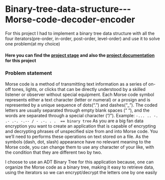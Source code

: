 # Binary-tree-data-structure---Morse-code-decoder-encoder

For this project I had to implement a binary tree data structure with all the four iterators(pre-order, in-order, post-order, level-order) and use it to solve one problem(at my choice)

#### Here you can find the [project stage](https://github.com/alexnaiman/Binary-tree-data-structure---Morse-code-decoder-encoder/blob/master/Data%20structures%20and%20algorithms%20Project%20documentation%20--%20project%20stage.pdf) and also the [project documentation](https://github.com/alexnaiman/Binary-tree-data-structure---Morse-code-decoder-encoder/blob/master/Data%20structures%20and%20algorithms%20Project%20documentation.docx) for this project

### Problem statement

Morse code is a method of transmitting text information as a series of on-off tones, lights, or clicks that can be directly understood by a skilled listener or observer without special equipment. Each Morse code symbol represents either a text character (letter or numeral) or a prosign and is represented by a unique sequence of dots(“.”) and dashes(“_”). The coded letters are usually separated through empty blank spaces (“ “), and the words are separated through a special character (“/”).
Example:
	`-... .. -. .- .-. -.-- / - .-. . .  == binary tree`
As you are a big fan data encryption you want to create an application that is capable of encrypting and decrypting phrases of unspecified size from and into Morse code. You we’ll need to performs these operations on text stored on a file.	As the symbols (dash, dot, slash) appearance have no relevant meaning to the Morse code, you can change them to use any character of your like, with the condition that they are different two by two.

I choose to use an ADT Binary Tree for this application because, one can organize the Morse code as a binary tree, making it easy to retrieve data, using the iterators so we can encrypt/decrypt the letters one by one easily
